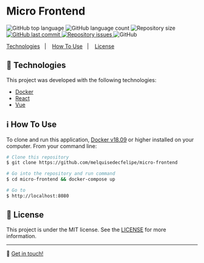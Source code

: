 <h1>Micro Frontend</h1>

<p>
  <img alt="GitHub top language" src="https://img.shields.io/github/languages/top/melquisedecfelipe/micro-frontend.svg">

  <img alt="GitHub language count" src="https://img.shields.io/github/languages/count/melquisedecfelipe/micro-frontend.svg">

  <img alt="Repository size" src="https://img.shields.io/github/repo-size/melquisedecfelipe/micro-frontend.svg">
  
  <a href="https://github.com/melquisedecfelipe/micro-frontend/commits/master">
    <img alt="GitHub last commit" src="https://img.shields.io/github/last-commit/melquisedecfelipe/micro-frontend.svg">
  </a>

  <a href="https://github.com/melquisedecfelipe/micro-frontend/issues">
    <img alt="Repository issues" src="https://img.shields.io/github/issues/melquisedecfelipe/micro-frontend.svg">
  </a>

  <img alt="GitHub" src="https://img.shields.io/github/license/melquisedecfelipe/micro-frontend.svg">
</p>

<p>
  <a href="#rocket-technologies">Technologies</a>&nbsp;&nbsp;&nbsp;|&nbsp;&nbsp;&nbsp;
  <a href="#information_source-how-to-use">How To Use</a>&nbsp;&nbsp;&nbsp;|&nbsp;&nbsp;&nbsp;
  <a href="#memo-license">License</a>
</p>

## :rocket: Technologies

This project was developed with the following technologies:

- [Docker](https://www.docker.com/)
- [React](https://reactjs.org/)
- [Vue](https://vuejs.org/)

## :information_source: How To Use

To clone and run this application, [Docker v18.09](https://www.docker.com/) or higher installed on your computer. From your command line:

```bash
# Clone this repository
$ git clone https://github.com/melquisedecfelipe/micro-frontend

# Go into the repository and run command
$ cd micro-frontend && docker-compose up

# Go to
$ http://localhost:8080
```

## :memo: License

This project is under the MIT license. See the [LICENSE](https://github.com/melquisedecfelipe/micro-frontend/blob/master/LICENSE) for more information.

---

:wave: [Get in touch!](https://www.linkedin.com/in/melquisedecfelipe/)
